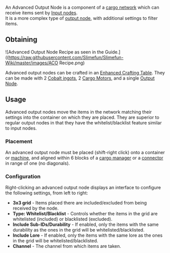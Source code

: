 An Advanced Output Node is a component of a [cargo network](https://github.com/Slimefun/Slimefun4/wiki/Cargo-Management) which can receive items sent by [Input nodes](https://github.com/Slimefun/Slimefun4/wiki/Input-Node).<br>
It is a more complex type of [output node](https://github.com/Slimefun/Slimefun4/wiki/Output-Node), with additional settings to filter items.

## Obtaining
![Advanced Output Node Recipe as seen in the Guide.]((https://raw.githubusercontent.com/Slimefun/Slimefun-Wiki/master/images/ACO Recipe.png)

Advanced output nodes can be crafted in an [Enhanced Crafting Table](https://github.com/Slimefun/Slimefun4/wiki/Enhanced-Crafting-Table). They can be made with 2 [Cobalt ingots](https://github.com/Slimefun/Slimefun4/wiki/Cobalt-Ingot), 2 [Cargo Motors](https://github.com/Slimefun/Slimefun4/wiki/Cargo-Motor), and a single [Output Node](https://github.com/Slimefun/Slimefun4/wiki/Output-Node).

## Usage
Advanced output nodes move the items in the network matching their settings into the container on which they are placed. They are superior to regular output nodes in that they have the whitelist/blacklist feature similar to input nodes.

### Placement
An advanced output node must be placed (shift-right click) onto a container or [machine](https://github.com/Slimefun/Slimefun4/wiki/Electric-Machines), and aligned within 6 blocks of a [cargo manager](https://github.com/Slimefun/Slimefun4/wiki/Cargo-Manager) or a [connector](https://github.com/Slimefun/Slimefun4/wiki/Connector-Node) in range of one (no diagonals).

### Configuration
Right-clicking an advanced output node displays an interface to configure the following settings, from left to right:
* **3x3 grid** - Items placed there are included/excluded from being received by the node.
* **Type: Whitelist/Blacklist** - Controls whether the items in the grid are whitelisted (included) or blacklisted (excluded).
* **Include Sub-IDs/Durability** - If enabled, only the items with the same durability as the ones in the grid will be whitelisted/blacklisted.
* **Include Lore** - If enabled, only the items with the same lore as the ones in the grid will be whitelisted/blacklisted.
* **Channel** - The channel from which items are taken.
